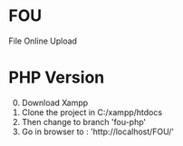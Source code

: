 # FOU
File Online Upload 
# PHP Version

0. Download Xampp
1. Clone the project in C:/xampp/htdocs
2. Then change to branch 'fou-php'
3. Go in browser to : 'http://localhost/FOU/'
